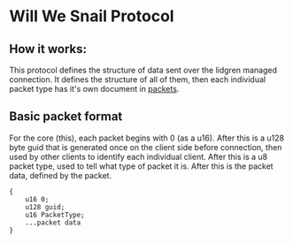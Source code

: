 # Will We Snail Protocol

## How it works:
This protocol defines the structure of data sent over the lidgren managed connection. It defines the structure of all of them, then each individual packet type has it's own document in [packets](/packets/).

## Basic packet format
For the core (this), each packet begins with 0 (as a u16). After this is a u128 byte guid that is generated once on the client side before connection, then used by other clients to identify each individual client. After this is a u8 packet type, used to tell what type of packet it is. After this is the packet data, defined by the packet.
```
{
    u16 0;
    u128 guid;
    u16 PacketType;
    ...packet data
}
```
